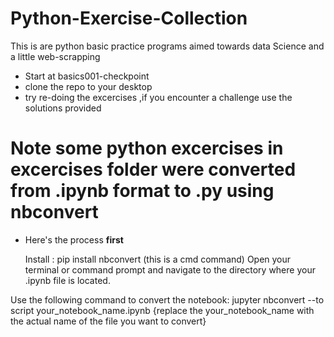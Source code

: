# Python-Exercise-Collection
This is are python basic practice programs aimed  towards data Science and a little web-scrapping 
* Start at basics001-checkpoint
* clone the repo to your desktop 
* try re-doing the excercises ,if you encounter a challenge use the solutions provided
# Note some python excercises in excercises folder were converted from .ipynb format to .py using nbconvert
* Here's the process
**first**
  <p>Install : pip install nbconvert (this is a cmd command)
    Open your terminal or command prompt and navigate to the directory where your .ipynb file is located.
Use the following command to convert the notebook:
  jupyter nbconvert --to script your_notebook_name.ipynb {replace the your_notebook_name with the actual name of the file you want to convert}
  </p>
